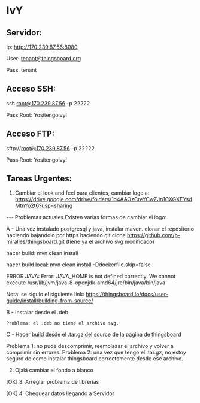# IvY


## Servidor:
Ip: http://170.239.87.56:8080

User: tenant@thingsboard.org

Pass: tenant

## Acceso SSH:
ssh root@170.239.87.56 -p 22222

Pass Root: Yositengoivy!

## Acceso FTP:
sftp://root@170.239.87.56 -p 22222

Pass Root: Yositengoivy!



## Tareas Urgentes:

1. Cambiar el look and feel para clientes, cambiar logo a:
https://drive.google.com/drive/folders/1o4AAOzCreYCwZJn1CXGXEYsdMtnYo2t6?usp=sharing

--- Problemas actuales
Existen varias formas de cambiar el logo:

A - Una vez instalado postgresql y java, instalar maven.
    clonar el repositorio haciendo bajandolo por https haciendo git clone https://github.com/p-miralles/thingsboard.git (tiene ya el         archivo svg modificado)
   
   hacer build: mvn clean install
   
   hacer build local: mvn clean install -Ddockerfile.skip=false
   
   ERROR JAVA: Error: JAVA_HOME is not defined correctly. We cannot execute /usr/lib/jvm/java-8-openjdk-amd64/jre/bin/java/bin/java
   
   Nota: se siguio el siguiente link: https://thingsboard.io/docs/user-guide/install/building-from-source/

B - Instalar desde el .deb

    Problema: el .deb no tiene el archivo svg.

C - Hacer build desde el .tar.gz del source de la pagina de thingsboard

Problema 1: no pude descomprimir, reemplazar el archivo y volver a comprimir sin errores.
Problema 2: una vez que tengo el .tar.gz, no estoy seguro de como instalar thingsboard correctamente desde ese archivo.

2. Ojalá cambiar el fondo a blanco

[OK] 3. Arreglar problema de librerias

[OK] 4. Chequear datos llegando a Servidor



    
